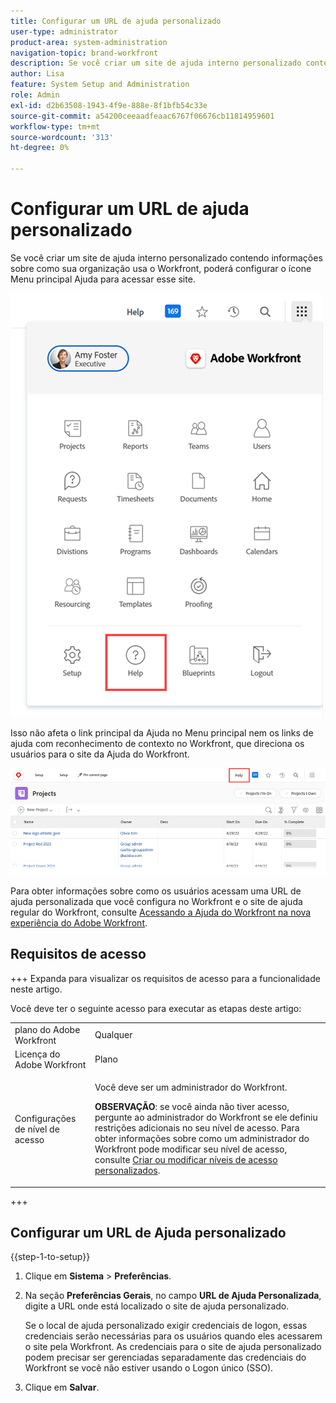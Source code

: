 ```yaml
---
title: Configurar um URL de ajuda personalizado
user-type: administrator
product-area: system-administration
navigation-topic: brand-workfront
description: Se você criar um site de ajuda interno personalizado contendo informações sobre como sua organização usa o Workfront, poderá configurar o ícone Menu principal Ajuda para acessar esse site. Isso não afeta o link principal da Ajuda no Menu principal nem os links de ajuda com reconhecimento de contexto no Workfront, que direciona os usuários para o site da Ajuda do Workfront.
author: Lisa
feature: System Setup and Administration
role: Admin
exl-id: d2b63508-1943-4f9e-888e-8f1bfb54c33e
source-git-commit: a54200ceeaadfeaac6767f06676cb11814959601
workflow-type: tm+mt
source-wordcount: '313'
ht-degree: 0%

---
```


# Configurar um URL de ajuda personalizado

Se você criar um site de ajuda interno personalizado contendo informações sobre como sua organização usa o Workfront, poderá configurar o ícone Menu principal Ajuda para acessar esse site.

![](assets/custom-help-button.png)

Isso não afeta o link principal da Ajuda no Menu principal nem os links de ajuda com reconhecimento de contexto no Workfront, que direciona os usuários para o site da Ajuda do Workfront.

![](assets/custom-help-url.png)

Para obter informações sobre como os usuários acessam uma URL de ajuda personalizada que você configura no Workfront e o site de ajuda regular do Workfront, consulte [Acessando a Ajuda do Workfront na nova experiência do Adobe Workfront](/help/quicksilver/workfront-basics/navigate-workfront/workfront-navigation/access-workfront-help.md).

## Requisitos de acesso

+++ Expanda para visualizar os requisitos de acesso para a funcionalidade neste artigo.

Você deve ter o seguinte acesso para executar as etapas deste artigo:

<table style="table-layout:auto"> 
 <col> 
 <col> 
 <tbody> 
  <tr> 
   <td role="rowheader">plano do Adobe Workfront</td> 
   <td>Qualquer</td> 
  </tr> 
  <tr> 
   <td role="rowheader">Licença do Adobe Workfront</td> 
   <td>Plano</td> 
  </tr> 
  <tr> 
   <td role="rowheader">Configurações de nível de acesso</td> 
   <td> <p>Você deve ser um administrador do Workfront.</p> <p><b>OBSERVAÇÃO</b>: se você ainda não tiver acesso, pergunte ao administrador do Workfront se ele definiu restrições adicionais no seu nível de acesso. Para obter informações sobre como um administrador do Workfront pode modificar seu nível de acesso, consulte <a href="../../../administration-and-setup/add-users/configure-and-grant-access/create-modify-access-levels.md" class="MCXref xref">Criar ou modificar níveis de acesso personalizados</a>.</p> </td> 
  </tr> 
 </tbody> 
</table>

+++

## Configurar um URL de Ajuda personalizado

{{step-1-to-setup}}

1. Clique em **Sistema** > **Preferências**.
1. Na seção **Preferências Gerais**, no campo **URL de Ajuda Personalizada**, digite a URL onde está localizado o site de ajuda personalizado.

   Se o local de ajuda personalizado exigir credenciais de logon, essas credenciais serão necessárias para os usuários quando eles acessarem o site pela Workfront. As credenciais para o site de ajuda personalizado podem precisar ser gerenciadas separadamente das credenciais do Workfront se você não estiver usando o Logon único (SSO).

1. Clique em **Salvar**.
